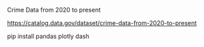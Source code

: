 Crime Data from 2020 to present

https://catalog.data.gov/dataset/crime-data-from-2020-to-present

pip install pandas plotly dash
